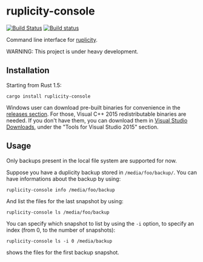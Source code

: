 # ruplicity-console
[![Build Status](https://travis-ci.org/mbrt/ruplicity-console.svg?branch=master)](https://travis-ci.org/mbrt/ruplicity-console)
[![Build status](https://ci.appveyor.com/api/projects/status/nfyy0g8yi782cx52/branch/master?svg=true)](https://ci.appveyor.com/project/mbrt/ruplicity-console/branch/master)

Command line interface for [ruplicity](https://github.com/mbrt/ruplicity).

WARNING: This project is under heavy development.

## Installation

Starting from Rust 1.5:

```
cargo install ruplicity-console
```

Windows user can download pre-built binaries for convenience in the [releases section](https://github.com/mbrt/ruplicity-console/releases). For those, Visual C++ 2015 redistributable binaries are needed. If you don't have them, you can download them in [Visual Studio Downloads](https://www.visualstudio.com/downloads/download-visual-studio-vs), under the "Tools for Visual Studio 2015" section.

## Usage

Only backups present in the local file system are supported for now.

Suppose you have a duplicity backup stored in `/media/foo/backup/`. You can have informations about the backup by using:

```
ruplicity-console info /media/foo/backup
```

And list the files for the last snapshot by using:

```
ruplicity-console ls /media/foo/backup
```

You can specify which snapshot to list by using the `-i` option, to specify an index (from 0, to the number of snapshots):

```
ruplicity-console ls -i 0 /media/backup
```

shows the files for the first backup snapshot.
